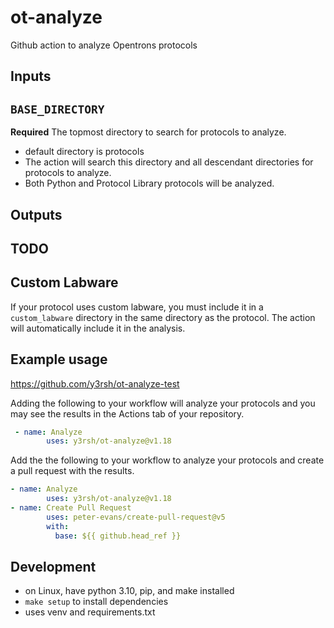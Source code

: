 # ot-analyze

Github action to analyze Opentrons protocols

## Inputs

## `BASE_DIRECTORY`

**Required** The topmost directory to search for protocols to analyze.

- default directory is protocols
- The action will search this directory and all descendant directories for protocols to analyze.
- Both Python and Protocol Library protocols will be analyzed.

## Outputs

## TODO

## Custom Labware

If your protocol uses custom labware, you must include it in a `custom_labware` directory in the same directory as the protocol. The action will automatically include it in the analysis.

## Example usage

<https://github.com/y3rsh/ot-analyze-test>

 Adding the following to your workflow will analyze your protocols and you may see the results in the Actions tab of your repository.

```yml
 - name: Analyze
        uses: y3rsh/ot-analyze@v1.18
```

Add the the following to your workflow to analyze your protocols and create a pull request with the results.

```yml
- name: Analyze
        uses: y3rsh/ot-analyze@v1.18
- name: Create Pull Request
        uses: peter-evans/create-pull-request@v5
        with:
          base: ${{ github.head_ref }}
```

## Development

- on Linux, have python 3.10, pip, and make installed
- `make setup` to install dependencies
- uses venv and requirements.txt
